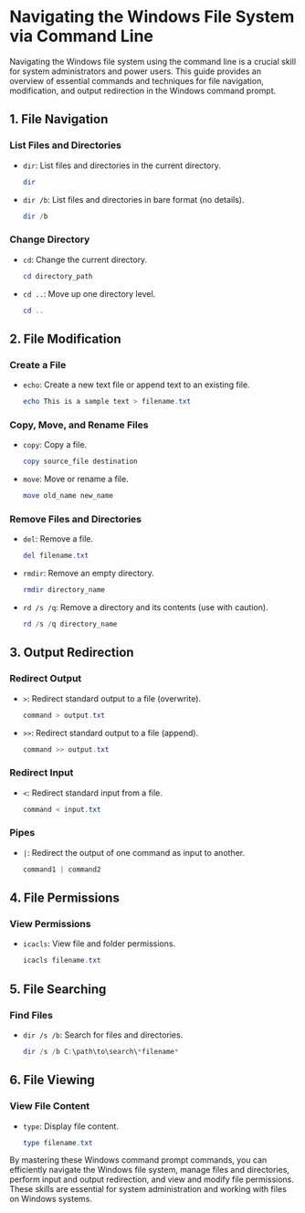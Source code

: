 # Navigating the Windows File System via Command Line

Navigating the Windows file system using the command line is a crucial skill for system administrators and power users. This guide provides an overview of essential commands and techniques for file navigation, modification, and output redirection in the Windows command prompt.

## 1. File Navigation

### List Files and Directories

- `dir`: List files and directories in the current directory.
  ```powershell
  dir
  ```

- `dir /b`: List files and directories in bare format (no details).
  ```powershell
  dir /b
  ```

### Change Directory

- `cd`: Change the current directory.
  ```powershell
  cd directory_path
  ```

- `cd ..`: Move up one directory level.
  ```powershell
  cd ..
  ```

## 2. File Modification

### Create a File

- `echo`: Create a new text file or append text to an existing file.
  ```powershell
  echo This is a sample text > filename.txt
  ```

### Copy, Move, and Rename Files

- `copy`: Copy a file.
  ```powershell
  copy source_file destination
  ```

- `move`: Move or rename a file.
  ```powershell
  move old_name new_name
  ```

### Remove Files and Directories

- `del`: Remove a file.
  ```powershell
  del filename.txt
  ```

- `rmdir`: Remove an empty directory.
  ```powershell
  rmdir directory_name
  ```

- `rd /s /q`: Remove a directory and its contents (use with caution).
  ```powershell
  rd /s /q directory_name
  ```

## 3. Output Redirection

### Redirect Output

- `>`: Redirect standard output to a file (overwrite).
  ```powershell
  command > output.txt
  ```

- `>>`: Redirect standard output to a file (append).
  ```powershell
  command >> output.txt
  ```

### Redirect Input

- `<`: Redirect standard input from a file.
  ```powershell
  command < input.txt
  ```

### Pipes

- `|`: Redirect the output of one command as input to another.
  ```powershell
  command1 | command2
  ```

## 4. File Permissions

### View Permissions

- `icacls`: View file and folder permissions.
  ```powershell
  icacls filename.txt
  ```

## 5. File Searching

### Find Files

- `dir /s /b`: Search for files and directories.
  ```powershell
  dir /s /b C:\path\to\search\*filename*
  ```

## 6. File Viewing

### View File Content

- `type`: Display file content.
  ```powershell
  type filename.txt
  ```

By mastering these Windows command prompt commands, you can efficiently navigate the Windows file system, manage files and directories, perform input and output redirection, and view and modify file permissions. These skills are essential for system administration and working with files on Windows systems.
